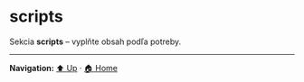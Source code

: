 # scripts

Sekcia **scripts** – vyplňte obsah podľa potreby.

---
**Navigation:** [⬆️ Up](../index.md) · [🏠 Home](../../../../../../index.md)
